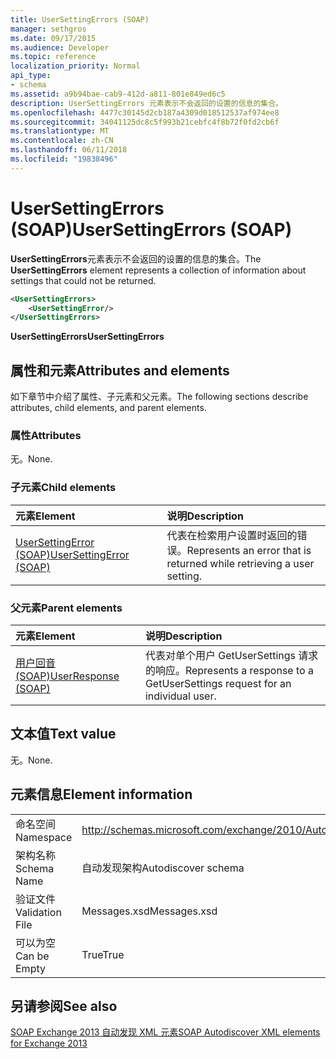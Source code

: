 ```yaml
---
title: UserSettingErrors (SOAP)
manager: sethgros
ms.date: 09/17/2015
ms.audience: Developer
ms.topic: reference
localization_priority: Normal
api_type:
- schema
ms.assetid: a9b94bae-cab9-412d-a811-801e849ed6c5
description: UserSettingErrors 元素表示不会返回的设置的信息的集合。
ms.openlocfilehash: 4477c30145d2cb187a4309d018512537af974ee8
ms.sourcegitcommit: 34041125dc8c5f993b21cebfc4f8b72f0fd2cb6f
ms.translationtype: MT
ms.contentlocale: zh-CN
ms.lasthandoff: 06/11/2018
ms.locfileid: "19838496"
---
```

# <a name="usersettingerrors-soap"></a><span data-ttu-id="3ce1e-103">UserSettingErrors (SOAP)</span><span class="sxs-lookup"><span data-stu-id="3ce1e-103">UserSettingErrors (SOAP)</span></span>

<span data-ttu-id="3ce1e-104">**UserSettingErrors**元素表示不会返回的设置的信息的集合。</span><span class="sxs-lookup"><span data-stu-id="3ce1e-104">The **UserSettingErrors** element represents a collection of information about settings that could not be returned.</span></span> 
  
```XML
<UserSettingErrors>
    <UserSettingError/>
</UserSettingErrors>
```

 <span data-ttu-id="3ce1e-105">**UserSettingErrors**</span><span class="sxs-lookup"><span data-stu-id="3ce1e-105">**UserSettingErrors**</span></span>
## <a name="attributes-and-elements"></a><span data-ttu-id="3ce1e-106">属性和元素</span><span class="sxs-lookup"><span data-stu-id="3ce1e-106">Attributes and elements</span></span>

<span data-ttu-id="3ce1e-107">如下章节中介绍了属性、子元素和父元素。</span><span class="sxs-lookup"><span data-stu-id="3ce1e-107">The following sections describe attributes, child elements, and parent elements.</span></span>
  
### <a name="attributes"></a><span data-ttu-id="3ce1e-108">属性</span><span class="sxs-lookup"><span data-stu-id="3ce1e-108">Attributes</span></span>

<span data-ttu-id="3ce1e-109">无。</span><span class="sxs-lookup"><span data-stu-id="3ce1e-109">None.</span></span>
  
### <a name="child-elements"></a><span data-ttu-id="3ce1e-110">子元素</span><span class="sxs-lookup"><span data-stu-id="3ce1e-110">Child elements</span></span>

|<span data-ttu-id="3ce1e-111">**元素**</span><span class="sxs-lookup"><span data-stu-id="3ce1e-111">**Element**</span></span>|<span data-ttu-id="3ce1e-112">**说明**</span><span class="sxs-lookup"><span data-stu-id="3ce1e-112">**Description**</span></span>|
|:-----|:-----|
|[<span data-ttu-id="3ce1e-113">UserSettingError (SOAP)</span><span class="sxs-lookup"><span data-stu-id="3ce1e-113">UserSettingError (SOAP)</span></span>](usersettingerror-soap.md) <br/> |<span data-ttu-id="3ce1e-114">代表在检索用户设置时返回的错误。</span><span class="sxs-lookup"><span data-stu-id="3ce1e-114">Represents an error that is returned while retrieving a user setting.</span></span>  <br/> |
   
### <a name="parent-elements"></a><span data-ttu-id="3ce1e-115">父元素</span><span class="sxs-lookup"><span data-stu-id="3ce1e-115">Parent elements</span></span>

|<span data-ttu-id="3ce1e-116">**元素**</span><span class="sxs-lookup"><span data-stu-id="3ce1e-116">**Element**</span></span>|<span data-ttu-id="3ce1e-117">**说明**</span><span class="sxs-lookup"><span data-stu-id="3ce1e-117">**Description**</span></span>|
|:-----|:-----|
|[<span data-ttu-id="3ce1e-118">用户回音 (SOAP)</span><span class="sxs-lookup"><span data-stu-id="3ce1e-118">UserResponse (SOAP)</span></span>](userresponse-soap.md) <br/> |<span data-ttu-id="3ce1e-119">代表对单个用户 GetUserSettings 请求的响应。</span><span class="sxs-lookup"><span data-stu-id="3ce1e-119">Represents a response to a GetUserSettings request for an individual user.</span></span>  <br/> |
   
## <a name="text-value"></a><span data-ttu-id="3ce1e-120">文本值</span><span class="sxs-lookup"><span data-stu-id="3ce1e-120">Text value</span></span>

<span data-ttu-id="3ce1e-121">无。</span><span class="sxs-lookup"><span data-stu-id="3ce1e-121">None.</span></span>
  
## <a name="element-information"></a><span data-ttu-id="3ce1e-122">元素信息</span><span class="sxs-lookup"><span data-stu-id="3ce1e-122">Element information</span></span>

|||
|:-----|:-----|
|<span data-ttu-id="3ce1e-123">命名空间</span><span class="sxs-lookup"><span data-stu-id="3ce1e-123">Namespace</span></span>  <br/> |http://schemas.microsoft.com/exchange/2010/Autodiscover  <br/> |
|<span data-ttu-id="3ce1e-124">架构名称</span><span class="sxs-lookup"><span data-stu-id="3ce1e-124">Schema Name</span></span>  <br/> |<span data-ttu-id="3ce1e-125">自动发现架构</span><span class="sxs-lookup"><span data-stu-id="3ce1e-125">Autodiscover schema</span></span>  <br/> |
|<span data-ttu-id="3ce1e-126">验证文件</span><span class="sxs-lookup"><span data-stu-id="3ce1e-126">Validation File</span></span>  <br/> |<span data-ttu-id="3ce1e-127">Messages.xsd</span><span class="sxs-lookup"><span data-stu-id="3ce1e-127">Messages.xsd</span></span>  <br/> |
|<span data-ttu-id="3ce1e-128">可以为空</span><span class="sxs-lookup"><span data-stu-id="3ce1e-128">Can be Empty</span></span>  <br/> |<span data-ttu-id="3ce1e-129">True</span><span class="sxs-lookup"><span data-stu-id="3ce1e-129">True</span></span>  <br/> |
   
## <a name="see-also"></a><span data-ttu-id="3ce1e-130">另请参阅</span><span class="sxs-lookup"><span data-stu-id="3ce1e-130">See also</span></span>



[<span data-ttu-id="3ce1e-131">SOAP Exchange 2013 自动发现 XML 元素</span><span class="sxs-lookup"><span data-stu-id="3ce1e-131">SOAP Autodiscover XML elements for Exchange 2013</span></span>](soap-autodiscover-xml-elements-for-exchange-2013.md)

